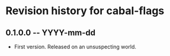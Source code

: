 # Revision history for cabal-flags

## 0.1.0.0 -- YYYY-mm-dd

* First version. Released on an unsuspecting world.
